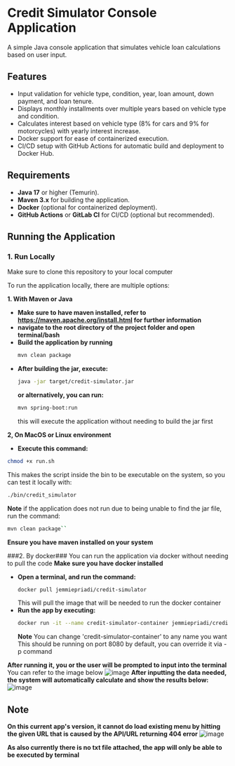 # Credit Simulator Console Application

A simple Java console application that simulates vehicle loan calculations based on user input.

## Features

- Input validation for vehicle type, condition, year, loan amount, down payment, and loan tenure.
- Displays monthly installments over multiple years based on vehicle type and condition.
- Calculates interest based on vehicle type (8% for cars and 9% for motorcycles) with yearly interest increase.
- Docker support for ease of containerized execution.
- CI/CD setup with GitHub Actions for automatic build and deployment to Docker Hub.

## Requirements

- **Java 17** or higher (Temurin).
- **Maven 3.x** for building the application.
- **Docker** (optional for containerized deployment).
- **GitHub Actions** or **GitLab CI** for CI/CD (optional but recommended).

## Running the Application

### 1. Run Locally
Make sure to clone this repository to your local computer

To run the application locally, there are multiple options:

**1. With Maven or Java**
- **Make sure to have maven installed, refer to https://maven.apache.org/install.html for further information**
- **navigate to the root directory of the project folder and open terminal/bash**
- **Build the application by running**
  ```bash
  mvn clean package
- **After building the jar, execute:**
  ```bash
  java -jar target/credit-simulator.jar
  ```
  **or alternatively, you can run:**
  ```bash
  mvn spring-boot:run
  ```
  this will execute the application without needing to build the jar first

**2, On MacOS or Linux environment**
- **Execute this command:**
```bash
chmod +x run.sh
```
This makes the script inside the bin to be executable on the system, so you can test it locally with:
```bash
./bin/credit_simulator
```
**Note**
if the application does not run due to being unable to find the jar file, run the command:
```bash
mvn clean package``
```
**Ensure you have maven installed on your system**



###2. By docker###
You can run the application via docker without needing to pull the code
**Make sure you have docker installed**
- **Open a terminal, and run the command:**
  ```bash
  docker pull jemmiepriadi/credit-simulator
  ```
  This will pull the image that will be needed to run the docker container
- **Run the app by executing:**
  ```bash
  docker run -it --name credit-simulator-container jemmiepriadi/credit-simulator
  ```
  **Note**
  You can change 'credit-simulator-container' to any name you want
  This should be running on port 8080 by default, you can override it via -p command

**After running it, you or the user will be prompted to input into the terminal**  
You can refer to the image below
![image](https://github.com/user-attachments/assets/c0447874-5d64-4d33-bdbe-e84f9b7c1de5)
**After inputting the data needed, the system will automatically calculate and show the results below:**
![image](https://github.com/user-attachments/assets/27390866-7946-4dcd-b3c9-ae8cfd228514)


## Note
**On this current app's version, it cannot do load existing menu by hitting the given URL that is caused by the API/URL returning 404 error**
![image](https://github.com/user-attachments/assets/c49bba1f-90d5-4adf-8c2c-41378d5475e1)


**As also currently there is no txt file attached, the app will only be able to be executed by terminal**
